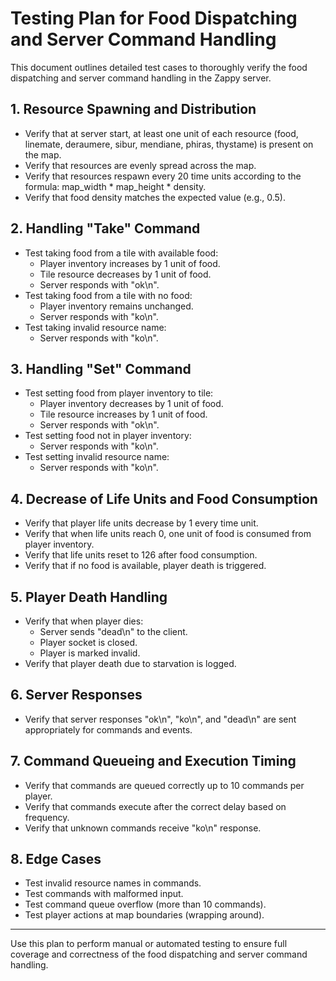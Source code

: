 # Testing Plan for Food Dispatching and Server Command Handling

This document outlines detailed test cases to thoroughly verify the food dispatching and server command handling in the Zappy server.

## 1. Resource Spawning and Distribution
- Verify that at server start, at least one unit of each resource (food, linemate, deraumere, sibur, mendiane, phiras, thystame) is present on the map.
- Verify that resources are evenly spread across the map.
- Verify that resources respawn every 20 time units according to the formula: map_width * map_height * density.
- Verify that food density matches the expected value (e.g., 0.5).

## 2. Handling "Take" Command
- Test taking food from a tile with available food:
  - Player inventory increases by 1 unit of food.
  - Tile resource decreases by 1 unit of food.
  - Server responds with "ok\n".
- Test taking food from a tile with no food:
  - Player inventory remains unchanged.
  - Server responds with "ko\n".
- Test taking invalid resource name:
  - Server responds with "ko\n".

## 3. Handling "Set" Command
- Test setting food from player inventory to tile:
  - Player inventory decreases by 1 unit of food.
  - Tile resource increases by 1 unit of food.
  - Server responds with "ok\n".
- Test setting food not in player inventory:
  - Server responds with "ko\n".
- Test setting invalid resource name:
  - Server responds with "ko\n".

## 4. Decrease of Life Units and Food Consumption
- Verify that player life units decrease by 1 every time unit.
- Verify that when life units reach 0, one unit of food is consumed from player inventory.
- Verify that life units reset to 126 after food consumption.
- Verify that if no food is available, player death is triggered.

## 5. Player Death Handling
- Verify that when player dies:
  - Server sends "dead\n" to the client.
  - Player socket is closed.
  - Player is marked invalid.
- Verify that player death due to starvation is logged.

## 6. Server Responses
- Verify that server responses "ok\n", "ko\n", and "dead\n" are sent appropriately for commands and events.

## 7. Command Queueing and Execution Timing
- Verify that commands are queued correctly up to 10 commands per player.
- Verify that commands execute after the correct delay based on frequency.
- Verify that unknown commands receive "ko\n" response.

## 8. Edge Cases
- Test invalid resource names in commands.
- Test commands with malformed input.
- Test command queue overflow (more than 10 commands).
- Test player actions at map boundaries (wrapping around).

---

Use this plan to perform manual or automated testing to ensure full coverage and correctness of the food dispatching and server command handling.
